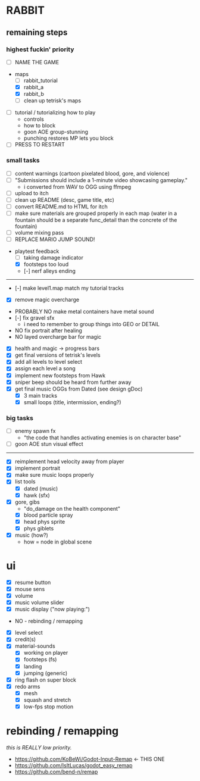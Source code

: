 # RABBIT

## remaining steps

### highest fuckin' priority

- [ ] NAME THE GAME
- maps
  - [ ] rabbit_tutorial
  - [x] rabbit_a
  - [x] rabbit_b
  - [ ] clean up tetrisk's maps
- [ ] tutorial / tutorializing how to play
  - controls
  - how to block
  - goon AOE group-stunning
  - punching restores MP lets you block
- [ ] PRESS <KEY> TO RESTART

### small tasks

- [ ] content warnings (cartoon pixelated blood, gore, and violence)
- [ ] "Submissions should include a 1-minute video showcasing gameplay."
  - i converted from WAV to OGG using ffmpeg
- [ ] upload to itch
- [ ] clean up README (desc, game title, etc)
- [ ] convert README.md to HTML for itch
- [ ] make sure materials are grouped properly in each map (water in a fountain should be a separate func_detail than the concrete of the fountain)
- [ ] volume mixing pass
- [ ] REPLACE MARIO JUMP SOUND!
- playtest feedback
  - [ ] taking damage indicator
  - [x] footsteps too loud
  - [-] nerf alleys ending

---

- [-] make level1.map match my tutorial tracks
- [x] remove magic overcharge
- PROBABLY NO make metal containers have metal sound
- [-] fix gravel sfx
  - i need to remember to group things into GEO or DETAIL
- NO fix portrait after healing
- NO layed overcharge bar for magic
- [x] health and magic -> progress bars
- [x] get final versions of tetrisk's levels
- [x] add all levels to level select
- [x] assign each level a song
- [x] implement new footsteps from Hawk
- [x] sniper beep should be heard from further away
- [x] get final music OGGs from Dated (see design gDoc)
  - [x] 3 main tracks
  - [x] small loops (title, intermission, ending?)

### big tasks

- [ ] enemy spawn fx
  - "the code that handles activating enemies is on character base"
- [ ] goon AOE stun visual effect

---

- [x] reimplement head velocity away from player
- [x] implement portrait
- [x] make sure music loops properly
- [x] list tools
  - [x] dated (music)
  - [x] hawk (sfx)
- [x] gore, gibs
  - "do_damage on the health component"
  - [x] blood particle spray
  - [x] head phys sprite
  - [x] phys giblets
- [x] music (how?)
  - how = node in global scene

# ui

- [x] resume button
- [x] mouse sens
- [x] volume
- [x] music volume slider
- [x] music display ("now playing:")
- NO - rebinding / remapping
- [x] level select
- [x] credit(s)
- [x] material-sounds
  - [x] working on player
  - [x] footsteps (fs)
  - [x] landing
  - [x] jumping (generic)
- [x] ring flash on super block
- [x] redo arms
  - [x] mesh
  - [x] squash and stretch
  - [x] low-fps stop motion

# rebinding / remapping

_this is REALLY low priority._

- https://github.com/KoBeWi/Godot-Input-Remap <- THIS ONE
- https://github.com/IsItLucas/godot_easy_remap
- https://github.com/bend-n/remap
